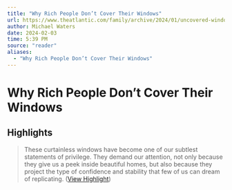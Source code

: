 ```yaml
---
title: "Why Rich People Don’t Cover Their Windows"
url: https://www.theatlantic.com/family/archive/2024/01/uncovered-windows-curtains-wealthy-neighborhoods/677204/
author: Michael Waters
date: 2024-02-03
time: 5:39 PM
source: "reader"
aliases:
  - "Why Rich People Don’t Cover Their Windows"
---
```

# Why Rich People Don’t Cover Their Windows

## Highlights
> These curtainless windows have become one of our subtlest statements of privilege. They demand our attention, not only because they give us a peek inside beautiful homes, but also because they project the type of confidence and stability that few of us can dream of replicating. ([View Highlight](https://read.readwise.io/read/01hmx9egpqaf8gh2df8qs4qda7))

